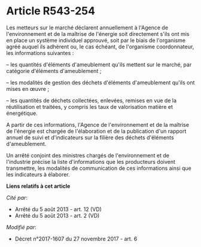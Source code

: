 # Article R543-254

Les metteurs sur le marché déclarent annuellement à l'Agence de l'environnement et de la maîtrise de l'énergie soit
directement s'ils ont mis en place un système individuel approuvé, soit par le biais de l'organisme agréé auquel ils adhèrent
ou, le cas échéant, de l'organisme coordonnateur, les informations suivantes :

– les quantités d'éléments d'ameublement qu'ils mettent sur le marché, par catégorie d'éléments d'ameublement ;

– les modalités de gestion des déchets d'éléments d'ameublement qu'ils ont mises en œuvre ;

– les quantités de déchets collectées, enlevées, remises en vue de la réutilisation et traitées, y compris les taux de
valorisation matière et énergétique.

A partir de ces informations, l'Agence de l'environnement et de la maîtrise de l'énergie est chargée de l'élaboration et de
la publication d'un rapport annuel de suivi et d'indicateurs sur la filière des déchets d'éléments d'ameublement.

Un arrêté conjoint des ministres chargés de l'environnement et de l'industrie précise la liste d'informations que les
producteurs doivent transmettre, les modalités de communication de ces informations ainsi que les indicateurs à élaborer.

**Liens relatifs à cet article**

_Cité par_:

  - Arrêté du 5 août 2013 - art. 12 (VD)
  - Arrêté du 5 août 2013 - art. 2 (VD)

_Modifié par_:

  - Décret n°2017-1607 du 27 novembre 2017 - art. 6
